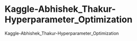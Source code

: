 # Kaggle-Abhishek_Thakur-Hyperparameter_Optimization
Kaggle-Abhishek_Thakur-Hyperparameter_Optimization
